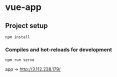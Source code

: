 # vue-app

## Project setup
```
npm install
```

### Compiles and hot-reloads for development
```
npm run serve
```

app -> http://3.112.238.179/
